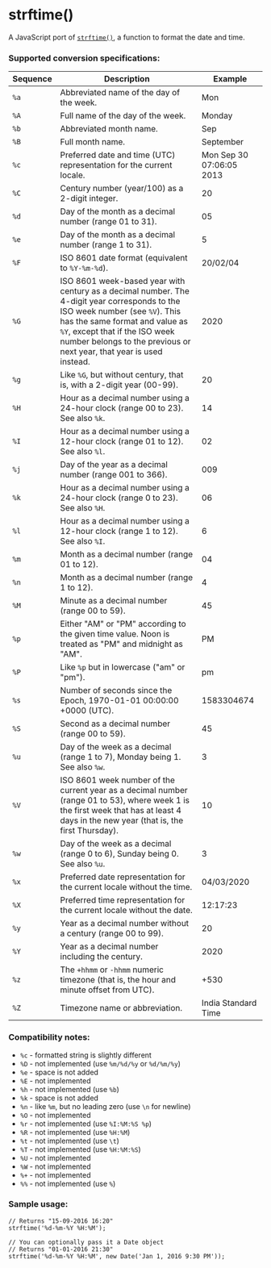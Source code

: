 # strftime()
A JavaScript port of [`strftime()`](http://man7.org/linux/man-pages/man3/strftime.3.html), a function to format the date and time.

### Supported conversion specifications:

| Sequence  | Description | Example |
|-----------|-------------|-------------|
| `%a` | Abbreviated name of the day of the week. | Mon |
| `%A` | Full name of the day of the week. | Monday |
| `%b` | Abbreviated month name. | Sep |
| `%B` | Full month name. | September |
| `%c` | Preferred date and time (UTC) representation for the current locale. | Mon Sep 30 07:06:05 2013 |
| `%C` | Century number (year/100) as a 2-digit integer. | 20 |
| `%d` | Day of the month as a decimal number (range 01 to 31). | 05 |
| `%e` | Day of the month as a decimal number (range 1 to 31). | 5 |
| `%F` | ISO 8601 date format (equivalent to `%Y-%m-%d`). | 	20/02/04
| `%G` | ISO 8601 week-based year with century as a decimal number. The 4-digit year corresponds to the ISO week number (see `%V`). This has the same format and value as `%Y`, except that if the ISO week number belongs to the previous or next year, that year is used instead. | 2020 |
| `%g` | Like `%G`, but without century, that is, with a 2-digit year (00-99). | 20 |
| `%H` | Hour as a decimal number using a 24-hour clock (range 00 to 23). See also `%k`. | 14 |
| `%I` | Hour as a decimal number using a 12-hour clock (range 01 to 12). See also `%l`. | 02 |
| `%j` | Day of the year as a decimal number (range 001 to 366). | 009 |
| `%k` | Hour as a decimal number using a 24-hour clock (range 0 to 23). See also `%H`. | 06 |
| `%l` | Hour as a decimal number using a 12-hour clock (range 1 to 12). See also `%I`. | 6 |
| `%m` | Month as a decimal number (range 01 to 12). | 04 |
| `%n` | Month as a decimal number (range 1 to 12). | 4 |
| `%M` | Minute as a decimal number (range 00 to 59). | 45 |
| `%p` | Either "AM" or "PM" according to the given time value. Noon is treated as "PM" and midnight as "AM". | PM |
| `%P` | Like `%p` but in lowercase ("am" or "pm"). | pm |
| `%s` | Number of seconds since the Epoch, 1970-01-01 00:00:00 +0000 (UTC). | 1583304674 |
| `%S` | Second as a decimal number (range 00 to 59). | 45 |
| `%u` | Day of the week as a decimal (range 1 to 7), Monday being 1. See also `%w`. | 3 |
| `%V` | ISO 8601 week number of the current year as a decimal number (range 01 to 53), where week 1 is the first week that has at least 4 days in the new year (that is, the first Thursday). | 10 |
| `%w` | Day of the week as a decimal (range 0 to 6), Sunday being 0. See also `%u`. | 3 |
| `%x` | Preferred date representation for the current locale without the time. | 04/03/2020 |
| `%X` | Preferred time representation for the current locale without the date. | 12:17:23 |
| `%y` | Year as a decimal number without a century (range 00 to 99). | 20 |
| `%Y` | Year as a decimal number including the century. | 2020 |
| `%z` | The `+hhmm` or `-hhmm` numeric timezone (that is, the hour and minute offset from UTC). | +530 |
| `%Z` | Timezone name or abbreviation. | India Standard Time |

### Compatibility notes:

* `%c` - formatted string is slightly different
* `%D` - not implemented (use `%m/%d/%y` or `%d/%m/%y`)
* `%e` - space is not added
* `%E` - not implemented
* `%h` - not implemented (use `%b`)
* `%k` - space is not added
* `%n` - like `%m`, but no leading zero (use `\n` for newline)
* `%O` - not implemented
* `%r` - not implemented (use `%I:%M:%S %p`)
* `%R` - not implemented (use `%H:%M`)
* `%t` - not implemented (use `\t`)
* `%T` - not implemented (use `%H:%M:%S`)
* `%U` - not implemented
* `%W` - not implemented
* `%+` - not implemented
* `%%` - not implemented (use `%`)

### Sample usage:

```
// Returns "15-09-2016 16:20"
strftime('%d-%m-%Y %H:%M');

// You can optionally pass it a Date object
// Returns "01-01-2016 21:30"
strftime('%d-%m-%Y %H:%M', new Date('Jan 1, 2016 9:30 PM'));
```
